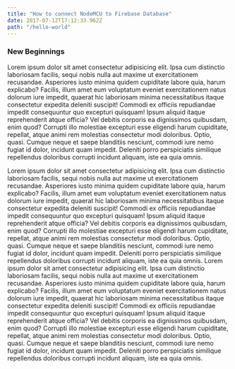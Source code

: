 ```yaml
---
title: "How to connect NodeMCU to Firebase Database"
date: 2017-07-12T17:12:33.962Z
path: "/hello-world"
---
```


### New Beginnings

Lorem ipsum dolor sit amet consectetur adipisicing elit. Ipsa cum distinctio laboriosam facilis, sequi nobis nulla aut maxime ut exercitationem recusandae. Asperiores iusto minima quidem cupiditate labore quia, harum explicabo?
Facilis, illum amet eum voluptatum eveniet exercitationem natus dolorum iure impedit, quaerat hic laboriosam minima necessitatibus itaque consectetur expedita deleniti suscipit! Commodi ex officiis repudiandae impedit consequuntur quo excepturi quisquam!
Ipsum aliquid itaque reprehenderit atque officia? Vel debitis corporis ea dignissimos quibusdam, enim quod? Corrupti illo molestiae excepturi esse eligendi harum cupiditate, repellat, atque animi rem molestias consectetur modi doloribus.
Optio, quasi. Cumque neque et saepe blanditiis nesciunt, commodi iure nemo fugiat id dolor, incidunt quam impedit. Deleniti porro perspiciatis similique repellendus doloribus corrupti incidunt aliquam, iste ea quia omnis.

Lorem ipsum dolor sit amet consectetur adipisicing elit. Ipsa cum distinctio laboriosam facilis, sequi nobis nulla aut maxime ut exercitationem recusandae. Asperiores iusto minima quidem cupiditate labore quia, harum explicabo?
Facilis, illum amet eum voluptatum eveniet exercitationem natus dolorum iure impedit, quaerat hic laboriosam minima necessitatibus itaque consectetur expedita deleniti suscipit! Commodi ex officiis repudiandae impedit consequuntur quo excepturi quisquam!
Ipsum aliquid itaque reprehenderit atque officia? Vel debitis corporis ea dignissimos quibusdam, enim quod? Corrupti illo molestiae excepturi esse eligendi harum cupiditate, repellat, atque animi rem molestias consectetur modi doloribus.
Optio, quasi. Cumque neque et saepe blanditiis nesciunt, commodi iure nemo fugiat id dolor, incidunt quam impedit. Deleniti porro perspiciatis similique repellendus doloribus corrupti incidunt aliquam, iste ea quia omnis.
Lorem ipsum dolor sit amet consectetur adipisicing elit. Ipsa cum distinctio laboriosam facilis, sequi nobis nulla aut maxime ut exercitationem recusandae. Asperiores iusto minima quidem cupiditate labore quia, harum explicabo?
Facilis, illum amet eum voluptatum eveniet exercitationem natus dolorum iure impedit, quaerat hic laboriosam minima necessitatibus itaque consectetur expedita deleniti suscipit! Commodi ex officiis repudiandae impedit consequuntur quo excepturi quisquam!
Ipsum aliquid itaque reprehenderit atque officia? Vel debitis corporis ea dignissimos quibusdam, enim quod? Corrupti illo molestiae excepturi esse eligendi harum cupiditate, repellat, atque animi rem molestias consectetur modi doloribus.
Optio, quasi. Cumque neque et saepe blanditiis nesciunt, commodi iure nemo fugiat id dolor, incidunt quam impedit. Deleniti porro perspiciatis similique repellendus doloribus corrupti incidunt aliquam, iste ea quia omnis.